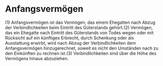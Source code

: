 # Anfangsvermögen

(1) Anfangsvermögen ist das Vermögen, das einem Ehegatten nach Abzug der Verbindlichkeiten beim Eintritt des Güterstands gehört.(2) Vermögen, das ein Ehegatte nach Eintritt des Güterstands von Todes wegen oder mit Rücksicht auf ein künftiges Erbrecht, durch Schenkung oder als Ausstattung erwirbt, wird nach Abzug der Verbindlichkeiten dem Anfangsvermögen hinzugerechnet, soweit es nicht den Umständen nach zu den Einkünften zu rechnen ist.(3) Verbindlichkeiten sind über die Höhe des Vermögens hinaus abzuziehen. 

